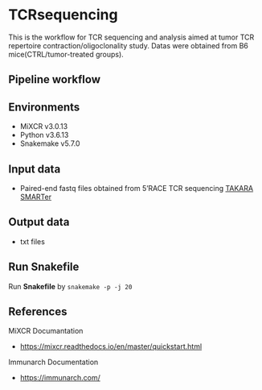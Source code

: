 # TCRsequencing
This is the workflow for TCR sequencing and analysis aimed at tumor TCR repertoire contraction/oligoclonality study. Datas were obtained from B6 mice(CTRL/tumor-treated groups).  
## Pipeline workflow

## Environments
- MiXCR v3.0.13
- Python v3.6.13
- Snakemake v5.7.0

## Input data
- Paired-end fastq files obtained from 5’RACE TCR sequencing [TAKARA SMARTer](https://www.takarabio.com/learning-centers/next-generation-sequencing/technical-notes/immune-profiling/tcr-repertoire-profiling-from-human-samples-(bulk))
## Output data
-  txt files

## Run Snakefile
Run **Snakefile** by ```snakemake -p -j 20```

## References
MiXCR Documantation
- https://mixcr.readthedocs.io/en/master/quickstart.html

Immunarch Documentation
- https://immunarch.com/
